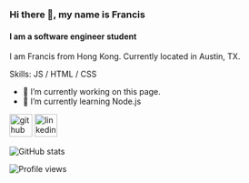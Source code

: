 ### Hi there 👋, my name is Francis
#### I am a software engineer student
I am Francis from Hong Kong. Currently located in Austin, TX.


Skills: JS / HTML / CSS

- 🔭 I’m currently working on this page. 
- 🌱 I’m currently learning Node.js 


[<img src='https://cdn.jsdelivr.net/npm/simple-icons@3.0.1/icons/github.svg' alt='github' height='40'>](https://github.com/francis816)  [<img src='https://cdn.jsdelivr.net/npm/simple-icons@3.0.1/icons/linkedin.svg' alt='linkedin' height='40'>](https://www.linkedin.com/in/https://www.linkedin.com/feed//)  

![GitHub stats](https://github-readme-stats.vercel.app/api?username=francis816&show_icons=true)  

![Profile views](https://gpvc.arturio.dev/francis816)  
